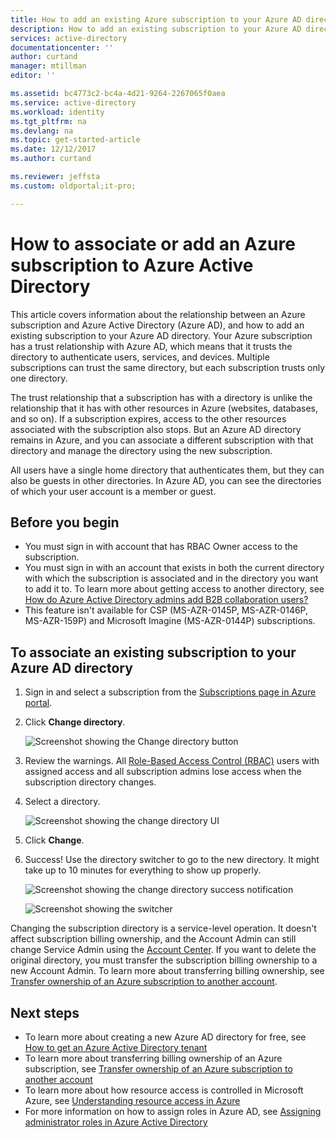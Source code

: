 ```yaml
---
title: How to add an existing Azure subscription to your Azure AD directory | Microsoft Docs
description: How to add an existing subscription to your Azure AD directory
services: active-directory
documentationcenter: ''
author: curtand
manager: mtillman
editor: ''

ms.assetid: bc4773c2-bc4a-4d21-9264-2267065f0aea
ms.service: active-directory
ms.workload: identity
ms.tgt_pltfrm: na
ms.devlang: na
ms.topic: get-started-article
ms.date: 12/12/2017
ms.author: curtand

ms.reviewer: jeffsta
ms.custom: oldportal;it-pro;

---
```

# How to associate or add an Azure subscription to Azure Active Directory

This article covers information about the relationship between an Azure subscription and Azure Active Directory (Azure AD), and how to add an existing subscription to your Azure AD directory. Your Azure subscription has a trust relationship with Azure AD, which means that it trusts the directory to authenticate users, services, and devices. Multiple subscriptions can trust the same directory, but each subscription trusts only one directory. 

The trust relationship that a subscription has with a directory is unlike the relationship that it has with other resources in Azure (websites, databases, and so on). If a subscription expires, access to the other resources associated with the subscription also stops. But an Azure AD directory remains in Azure, and you can associate a different subscription with that directory and manage the directory using the new subscription.

All users have a single home directory that authenticates them, but they can also be guests in other directories. In Azure AD, you can see the directories of which your user account is a member or guest.

## Before you begin

* You must sign in with account that has RBAC Owner access to the subscription.
* You must sign in with an account that exists in both the current directory with which the subscription is associated and in the directory you want to add it to. To learn more about getting access to another directory, see [How do Azure Active Directory admins add B2B collaboration users?](active-directory-b2b-admin-add-users.md)
* This feature isn't available for CSP (MS-AZR-0145P, MS-AZR-0146P, MS-AZR-159P) and Microsoft Imagine (MS-AZR-0144P) subscriptions.

## To associate an existing subscription to your Azure AD directory

1. Sign in and select a subscription from the [Subscriptions page in Azure portal](https://portal.azure.com/#blade/Microsoft_Azure_Billing/SubscriptionsBlade).
2. Click **Change directory**.

    ![Screenshot showing the Change directory button](./media/active-directory-how-subscriptions-associated-directory/edit-directory-button.PNG)
3. Review the warnings. All [Role-Based Access Control (RBAC)](role-based-access-control-configure.md) users with assigned access and all subscription admins lose access when the subscription directory changes.
4. Select a directory.

    ![Screenshot showing the change directory UI](./media/active-directory-how-subscriptions-associated-directory/edit-directory-ui.PNG)
5. Click **Change**.
6. Success! Use the directory switcher to go to the new directory. It might take up to 10 minutes for everything to show up properly.

    ![Screenshot showing the change directory success notification](./media/active-directory-how-subscriptions-associated-directory/edit-directory-success.PNG)

    ![Screenshot showing the switcher](./media/active-directory-how-subscriptions-associated-directory/directory-switcher.PNG)


Changing the subscription directory is a service-level operation. It doesn't affect subscription billing ownership, and the Account Admin can still change Service Admin using the [Account Center](https://account.azure.com/subscriptions). If you want to delete the original directory, you must transfer the subscription billing ownership to a new Account Admin. To learn more about transferring billing ownership, see [Transfer ownership of an Azure subscription to another account](../billing/billing-subscription-transfer.md). 

## Next steps

* To learn more about creating a new Azure AD directory for free, see [How to get an Azure Active Directory tenant](develop/active-directory-howto-tenant.md)
* To learn more about transferring billing ownership of an Azure subscription, see [Transfer ownership of an Azure subscription to another account](../billing/billing-subscription-transfer.md)
* To learn more about how resource access is controlled in Microsoft Azure, see [Understanding resource access in Azure](../role-based-access-control/rbac-and-directory-admin-roles.md)
* For more information on how to assign roles in Azure AD, see [Assigning administrator roles in Azure Active Directory](active-directory-assign-admin-roles-azure-portal.md)

<!--Image references-->
[1]: ./media/active-directory-how-subscriptions-associated-directory/WAAD_PassThruAuth.png
[2]: ./media/active-directory-how-subscriptions-associated-directory/WAAD_OrgAccountSubscription.png
[3]: ./media/active-directory-how-subscriptions-associated-directory/WAAD_SignInDisambiguation.PNG
